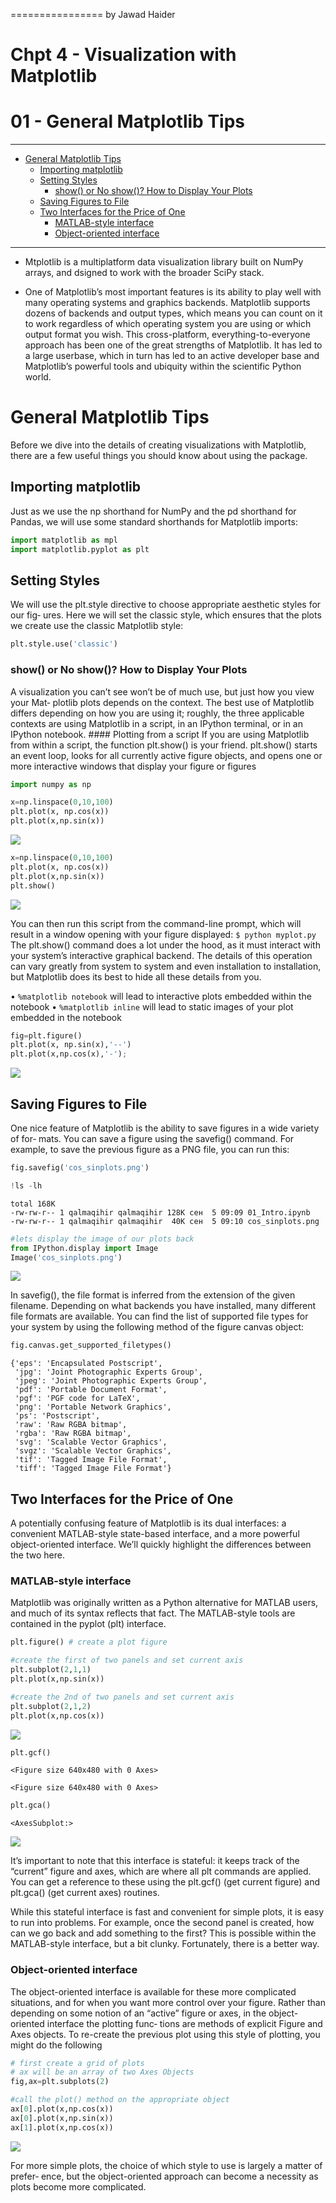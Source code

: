 ================
by Jawad Haider
# **Chpt 4 - Visualization with Matplotlib**

# 01 - General Matplotlib Tips
------------------------------------------------------------------------
- <a href="#general-matplotlib-tips"
  id="toc-general-matplotlib-tips">General Matplotlib Tips</a>
  - <a href="#importing-matplotlib" id="toc-importing-matplotlib">Importing
    matplotlib</a>
  - <a href="#setting-styles" id="toc-setting-styles">Setting Styles</a>
    - <a href="#show-or-no-show-how-to-display-your-plots"
      id="toc-show-or-no-show-how-to-display-your-plots">show() or No show()?
      How to Display Your Plots</a>
  - <a href="#saving-figures-to-file" id="toc-saving-figures-to-file">Saving
    Figures to File</a>
  - <a href="#two-interfaces-for-the-price-of-one"
    id="toc-two-interfaces-for-the-price-of-one">Two Interfaces for the
    Price of One</a>
    - <a href="#matlab-style-interface"
      id="toc-matlab-style-interface">MATLAB-style interface</a>
    - <a href="#object-oriented-interface"
      id="toc-object-oriented-interface">Object-oriented interface</a>

------------------------------------------------------------------------

- Mtplotlib is a multiplatform data visualization library built on NumPy
  arrays, and dsigned to work with the broader SciPy stack.

- One of Matplotlib’s most important features is its ability to play
  well with many operating systems and graphics backends. Matplotlib
  supports dozens of backends and output types, which means you can
  count on it to work regardless of which operating system you are using
  or which output format you wish. This cross-platform,
  everything-to-everyone approach has been one of the great strengths of
  Matplotlib. It has led to a large userbase, which in turn has led to
  an active developer base and Matplotlib’s powerful tools and ubiquity
  within the scientific Python world.

# General Matplotlib Tips

Before we dive into the details of creating visualizations with
Matplotlib, there are a few useful things you should know about using
the package.

## Importing matplotlib

Just as we use the np shorthand for NumPy and the pd shorthand for
Pandas, we will use some standard shorthands for Matplotlib imports:

``` python
import matplotlib as mpl
import matplotlib.pyplot as plt
```

## Setting Styles

We will use the plt.style directive to choose appropriate aesthetic
styles for our fig‐ ures. Here we will set the classic style, which
ensures that the plots we create use the classic Matplotlib style:

``` python
plt.style.use('classic')
```

### show() or No show()? How to Display Your Plots

A visualization you can’t see won’t be of much use, but just how you
view your Mat‐ plotlib plots depends on the context. The best use of
Matplotlib differs depending on how you are using it; roughly, the three
applicable contexts are using Matplotlib in a script, in an IPython
terminal, or in an IPython notebook. \#### Plotting from a script If you
are using Matplotlib from within a script, the function plt.show() is
your friend. plt.show() starts an event loop, looks for all currently
active figure objects, and opens one or more interactive windows that
display your figure or figures

``` python
import numpy as np

x=np.linspace(0,10,100)
plt.plot(x, np.cos(x))
plt.plot(x,np.sin(x))
```

![](01general%20Matplotlib%20tips_files/figure-gfm/cell-4-output-1.png)

``` python
x=np.linspace(0,10,100)
plt.plot(x, np.cos(x))
plt.plot(x,np.sin(x))
plt.show()
```

![](01general%20Matplotlib%20tips_files/figure-gfm/cell-5-output-1.png)

You can then run this script from the command-line prompt, which will
result in a window opening with your figure displayed:
`$ python myplot.py` The plt.show() command does a lot under the hood,
as it must interact with your system’s interactive graphical backend.
The details of this operation can vary greatly from system to system and
even installation to installation, but Matplotlib does its best to hide
all these details from you.

• `%matplotlib notebook` will lead to interactive plots embedded within
the notebook • `%matplotlib inline` will lead to static images of your
plot embedded in the notebook

``` python
fig=plt.figure()
plt.plot(x, np.sin(x),'--')
plt.plot(x,np.cos(x),'-');
```

![](01general%20Matplotlib%20tips_files/figure-gfm/cell-6-output-1.png)

## Saving Figures to File

One nice feature of Matplotlib is the ability to save figures in a wide
variety of for‐ mats. You can save a figure using the savefig() command.
For example, to save the previous figure as a PNG file, you can run
this:

``` python
fig.savefig('cos_sinplots.png')
```

``` python
!ls -lh
```

    total 168K
    -rw-rw-r-- 1 qalmaqihir qalmaqihir 128K сен  5 09:09 01_Intro.ipynb
    -rw-rw-r-- 1 qalmaqihir qalmaqihir  40K сен  5 09:10 cos_sinplots.png

``` python
#lets display the image of our plots back
from IPython.display import Image
Image('cos_sinplots.png')
```

![](01general%20Matplotlib%20tips_files/figure-gfm/cell-9-output-1.png)

In savefig(), the file format is inferred from the extension of the
given filename. Depending on what backends you have installed, many
different file formats are available. You can find the list of supported
file types for your system by using the following method of the figure
canvas object:

``` python
fig.canvas.get_supported_filetypes()
```

    {'eps': 'Encapsulated Postscript',
     'jpg': 'Joint Photographic Experts Group',
     'jpeg': 'Joint Photographic Experts Group',
     'pdf': 'Portable Document Format',
     'pgf': 'PGF code for LaTeX',
     'png': 'Portable Network Graphics',
     'ps': 'Postscript',
     'raw': 'Raw RGBA bitmap',
     'rgba': 'Raw RGBA bitmap',
     'svg': 'Scalable Vector Graphics',
     'svgz': 'Scalable Vector Graphics',
     'tif': 'Tagged Image File Format',
     'tiff': 'Tagged Image File Format'}

## Two Interfaces for the Price of One

A potentially confusing feature of Matplotlib is its dual interfaces: a
convenient MATLAB-style state-based interface, and a more powerful
object-oriented interface. We’ll quickly highlight the differences
between the two here.

### MATLAB-style interface

Matplotlib was originally written as a Python alternative for MATLAB
users, and much of its syntax reflects that fact. The MATLAB-style tools
are contained in the pyplot (plt) interface.

``` python
plt.figure() # create a plot figure

#create the first of two panels and set current axis
plt.subplot(2,1,1)
plt.plot(x,np.sin(x))

#create the 2nd of two panels and set current axis
plt.subplot(2,1,2)
plt.plot(x,np.cos(x))
```

![](01general%20Matplotlib%20tips_files/figure-gfm/cell-11-output-1.png)

``` python
plt.gcf()
```

    <Figure size 640x480 with 0 Axes>

    <Figure size 640x480 with 0 Axes>

``` python
plt.gca()
```

    <AxesSubplot:>

![](01general%20Matplotlib%20tips_files/figure-gfm/cell-13-output-2.png)

It’s important to note that this interface is stateful: it keeps track
of the “current” figure and axes, which are where all plt commands are
applied. You can get a reference to these using the plt.gcf() (get
current figure) and plt.gca() (get current axes) routines.

While this stateful interface is fast and convenient for simple plots,
it is easy to run into problems. For example, once the second panel is
created, how can we go back and add something to the first? This is
possible within the MATLAB-style interface, but a bit clunky.
Fortunately, there is a better way.

### Object-oriented interface

The object-oriented interface is available for these more complicated
situations, and for when you want more control over your figure. Rather
than depending on some notion of an “active” figure or axes, in the
object-oriented interface the plotting func‐ tions are methods of
explicit Figure and Axes objects. To re-create the previous plot using
this style of plotting, you might do the following

``` python
# first create a grid of plots
# ax will be an array of two Axes Objects
fig,ax=plt.subplots(2)

#call the plot() method on the appropriate object
ax[0].plot(x,np.cos(x))
ax[0].plot(x,np.sin(x))
ax[1].plot(x,np.cos(x))
```

![](01general%20Matplotlib%20tips_files/figure-gfm/cell-14-output-1.png)

For more simple plots, the choice of which style to use is largely a
matter of prefer‐ ence, but the object-oriented approach can become a
necessity as plots become more complicated.
